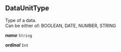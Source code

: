 

## DataUnitType



Type of a data. <br/> Can be either of: BOOLEAN, DATE, NUMBER, STRING

  
<article>

***name*** `String` 

</article>
<article>

***ordinal*** `Int` 

</article>

